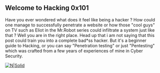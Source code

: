 ## Welcome to Hacking 0x101
 Have you ever wondered what does it feel like being a hacker ? How could one manage to successfully penetrate a website or how those "cool guys" on TV such as Eliot in the Mr.Robot series could infiltrate a system just like that ? Well you are in the right place. Head up that i am not saying that this post could train you into a complete bad*ss hacker. But it's a beginner guide to Hacking, or you can say "Penetration testing" or just "Pentesting" which was crafted from a few years of experiences of mine in Cyber Security.
 
[![N|Solid](https://images.theconversation.com/files/228194/original/file-20180718-142435-176mlrj.jpg?ixlib=rb-1.1.0&q=45&auto=format&w=496&fit=clip)](https://nodesource.com/products/nsolid)
